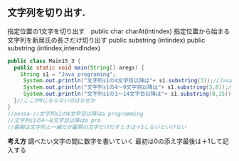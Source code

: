## 文字列を切り出す.

指定位置の1文字を切り出す　public char charAt(intindex)
指定位置から始まる文字列を新居氏の長さだけ切り出す public substring (intindex)
                                                   public substring (intindex,intendlndex)
                                                   
```java
public class Main15_3 {
  public static void main(String[] aregs) {
    String s1 = "Java programing";
     System.out.println("文字列s1の4文字目以降は"+ s1.substring(3));//Javaは0が1の為引数3入れている
     System.out.println("文字列s1の4～9文字目以降は"+ s1.substring(3,8));//8文字は含まれない点に注意
     System.out.println("文字列s1の1～14文字目以降は"+ s1.substring(0,15));//答え：文字列s1の1～14文字目以降はJava programing
  }//ここが9にならないのはなぜか
}
//annsa-//文字列s1の4文字目以降はa programming
//文字列s1の4～8文字目以降はa pro
//最期は文字列と一緒だが最期の文字だけだすときは＋1しないといけない
```
**考え方**
調べたい文字の間に数字を書いていく
最初は0の添え字最後は＋1して記入する
